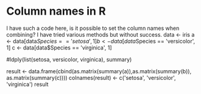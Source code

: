 
# Column names in R

I have such a code here, is it possible to set the column names when combining? I have tried various methods but without success.
data <- iris
a <- data[data$Species=='setosa', 1]
b <- data[data$Species == 'versicolor', 1]
c <- data[data$Species == 'virginica', 1]

#ldply(list(setosa, versicolor, virginica), summary)

result <- data.frame(cbind(as.matrix(summary(a)),as.matrix(summary(b)), as.matrix(summary(c))))
colnames(result) <- c('setosa', 'versicolor', 'virginica')
result


        